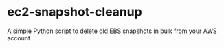 # ec2-snapshot-cleanup
A simple Python script to delete old EBS snapshots in bulk from your AWS account
